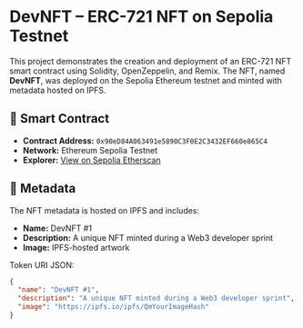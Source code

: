 # DevNFT – ERC-721 NFT on Sepolia Testnet

This project demonstrates the creation and deployment of an ERC-721 NFT smart contract using Solidity, OpenZeppelin, and Remix. The NFT, named **DevNFT**, was deployed on the Sepolia Ethereum testnet and minted with metadata hosted on IPFS.

## 🔗 Smart Contract

- **Contract Address:** `0x90eD84A063491e5890C3F0E2C3432EF660e865C4`  
- **Network:** Ethereum Sepolia Testnet  
- **Explorer:** [View on Sepolia Etherscan](https://sepolia.etherscan.io/tx/0x36e0f06d92c4b28996050d9b5203f49e4eec624c82da7222a777e87515c0b427)

## 📄 Metadata

The NFT metadata is hosted on IPFS and includes:

- **Name:** DevNFT #1  
- **Description:** A unique NFT minted during a Web3 developer sprint  
- **Image:** IPFS-hosted artwork

Token URI JSON:
```json
{
  "name": "DevNFT #1",
  "description": "A unique NFT minted during a Web3 developer sprint",
  "image": "https://ipfs.io/ipfs/QmYourImageHash"
}

